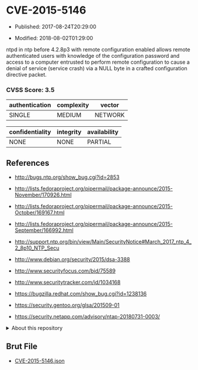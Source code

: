 # CVE-2015-5146

- Published: 2017-08-24T20:29:00

- Modified: 2018-08-02T01:29:00

ntpd in ntp before 4.2.8p3 with remote configuration enabled allows remote authenticated users with knowledge of the configuration password and access to a computer entrusted to perform remote configuration to cause a denial of service (service crash) via a NULL byte in a crafted configuration directive packet.

### CVSS Score: **3.5**

| authentication | complexity | vector |
| --- | --- | --- |
| SINGLE | MEDIUM | NETWORK |

| confidentiality | integrity | availability |
| --- | --- | --- |
| NONE | NONE | PARTIAL |

## References

* http://bugs.ntp.org/show_bug.cgi?id=2853

* http://lists.fedoraproject.org/pipermail/package-announce/2015-November/170926.html

* http://lists.fedoraproject.org/pipermail/package-announce/2015-October/169167.html

* http://lists.fedoraproject.org/pipermail/package-announce/2015-September/166992.html

* http://support.ntp.org/bin/view/Main/SecurityNotice#March_2017_ntp_4_2_8p10_NTP_Secu

* http://www.debian.org/security/2015/dsa-3388

* http://www.securityfocus.com/bid/75589

* http://www.securitytracker.com/id/1034168

* https://bugzilla.redhat.com/show_bug.cgi?id=1238136

* https://security.gentoo.org/glsa/201509-01

* https://security.netapp.com/advisory/ntap-20180731-0003/

<details>
<summary>About this repository</summary> 

  This repository is part of the project [Live Hack CVE](https://github.com/Live-Hack-CVE). Main website can be found [www.live-hack.org](https://www.live-hack.org) 
  
  Made by [Sn0wAlice](https://github.com/Sn0wAlice) for the people that care about security and need to have a feed of the latest CVEs. Hope you enjoy it, don't forget to star the repo and follow me on [Twitter](https://twitter.com/Sn0wAlice) and [Github](https://github.com/Sn0wAlice). And that is my [personnal website](https://www.alice-snow.me/)

  - [Home Page](https://github.com/Live-Hack-CVE)
  - [Framework](https://github.com/Live-Hack-CVE/cve-framework)
  - [CVE database](https://github.com/Live-Hack-CVE/full_database)
  - [Changelog](https://github.com/Live-Hack-CVE/Changelog)
</details>

## Brut File

* [CVE-2015-5146.json](https://raw.githubusercontent.com/Live-Hack-CVE/full_database/main/cves/2015/CVE-2015-5146.json)

